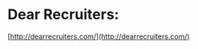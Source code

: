 <!--
id: 7657231556
link: http://tumblr.atmos.org/post/7657231556/dear-recruiters
slug: dear-recruiters
date: Fri Jul 15 2011 11:06:35 GMT-0700 (PDT)
publish: 2011-07-015
tags: 
title: Dear Recruiters:
-->


Dear Recruiters:
================

[http://dearrecruiters.com/](http://dearrecruiters.com/)

